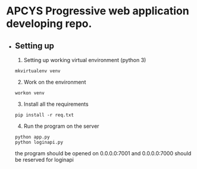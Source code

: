 # APCYS Progressive web application developing repo.

- ## Setting up
  1. Setting up working virtual environment (python 3) 
  ```
  mkvirtualenv venv
  ```
  2. Work on the environment 
  ```
  workon venv
  ```
  3. Install all the requirements 
  ```
  pip install -r req.txt
  ```
  4. Run the program on the server 
  ``` 
  python app.py
  python loginapi.py
  ```
  the program should be opened on 0.0.0.0:7001 and 0.0.0.0:7000 should be reserved for loginapi
  
